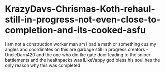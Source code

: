 # KrazyDavs-Chrismas-Koth-rehaul-still-in-progress-not-even-close-to-completion-and-its-cooked-asfu
i am not a construction worker man am i bad a math or something cuz my angles and coordinates on this are garbage 
still in progress creators -UncleDarn420 and the one who did the gate door leading to the sniper battlements and the healthpacks was ILikeVappy god bless his soul hes the only reason why this was completed
